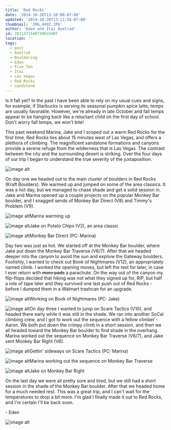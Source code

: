 ```yaml
---
title: 'Red Rocks'
date: '2014-10-28T13:10:00-07:00'
updated: '2014-10-28T13:11:58-07:00'
thumbnail: 'IMG_4492.JPG'
author: 'Eden and Itai Axelrad'
id: 2011371540739633407
location: ''
tags:
  - post
  - Axelrad
  - Bouldering
  - Eden
  - Five Ten
  - Itai
  - Las Vegas
  - Red Rocks
  - sandstone
---
```


Is it fall yet? In the past I have been able to rely on my usual cues and signs, for example, if Starbucks is serving its seasonal pumpkin spice latte, temps are usually favorable. However, we're already in late October and fall temps appear to be hanging back like a reluctant child on the first day of school. Don't worry fall temps, we won't bite! 

This past weekend Marina, Jake and I scoped out a warm Red Rocks for the first time. Red Rocks lies about 15 minutes west of Las Vegas, and offers a plethora of climbing. The magnificent sandstone formations and canyons provide a serene refuge from the wilderness that is Las Vegas. The contrast between the city and the surrounding desert is striking. Over the four days of our trip I began to understand the true severity of the juxtaposition. 

![image alt](/images/IMG_4492.JPG)

On day one we headed out to the main cluster of boulders in Red Rocks (Kraft Boulders). We warmed up and jumped on some of the area classics. It was a hot day, but we managed to chase shade and get a solid session in. Jake and Marina opened up a couple projects on the popular Monkey Bar boulder, and I snagged sends of Monkey Bar Direct (V8) and Timmy's Problem (V9). 

![image alt](/images/IMG_4508.JPG)Marina warming up

![image alt](/images/IMG_4519.JPG)Jake on Potato Chips (V2), an area classic

![image alt](/images/IMG_4562.JPG)Monkey Bar Direct (PC: Marina)

Day two was just as hot. We started off at the Monkey Bar boulder, where Jake put down the Monkey Bar Traverse (V6/7). After that we headed deeper into the canyon to avoid the sun and explore the Gateway boulders. Foolishly, I wanted to check out Book of Nightmares (V12), an appropriately named climb. I worked the opening moves, but left the rest for later, in case I ever return with ~~more pads~~ a parachute. On the way out of the canyon my flip-flops decided that hiking was not what they signed up for, RIP, but half a role of tape later and they survived one last push out of Red Rocks - before I dumped them in a Walmart trashcan for an upgrade. 

![image alt](/images/IMG_4602.jpg)Working on Book of Nightmares (PC: Jake)

![image alt](/images/IMG_4601.jpg)On day three I wanted to jump on Scare Tactics (V10), and headed there early while it was still in the shade. We ran into another SoCal climbing crew, and I got to work out the sequence with a fellow climber - Aaron. We both put down the crimpy climb in a short session, and then we all headed toward the Monkey Bar boulder to find shade in the overhang. Marina worked out the sequence on Monkey Bar Traverse (V6/7), and Jake sent Monkey Bar Right (V6).

![image alt](/images/IMG_4590.JPG)Gettin' sideways on Scare Tactics (PC: Marina)

![image alt](/images/IMG_4548.JPG)Marina working out the sequence on Monkey Bar Traverse

![image alt](/images/IMG_4545.JPG)Jake on Monkey Bar Right

On the last day we were all pretty sore and tired, but we still had a short session in the shade of the Monkey Bar boulder. After that we headed home for a much needed rest. This was a great trip, and I can't wait for the temperatures to drop a bit more. I'm glad I finally made it out to Red Rocks, and I'm certain I'll be back soon. 

\- Eden

![image alt](/images/IMG_4488.JPG)

